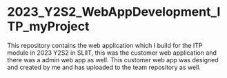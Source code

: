 # 2023_Y2S2_WebAppDevelopment_ITP_myProject
This repository contains the web application which I build for the ITP module in 2023 Y2S2 in SLIIT, this was the customer web application and there was a admin web app as well. This customer web app was designed and created by me and has uploaded to the team repository as well.
